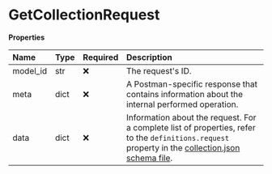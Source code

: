 # GetCollectionRequest

**Properties**

| Name     | Type | Required | Description                                                                                                                                                                                                                     |
| :------- | :--- | :------- | :------------------------------------------------------------------------------------------------------------------------------------------------------------------------------------------------------------------------------ |
| model_id | str  | ❌       | The request's ID.                                                                                                                                                                                                               |
| meta     | dict | ❌       | A Postman-specific response that contains information about the internal performed operation.                                                                                                                                   |
| data     | dict | ❌       | Information about the request. For a complete list of properties, refer to the `definitions.request` property in the [collection.json schema file](https://schema.postman.com/collection/json/v1.0.0/draft-07/collection.json). |

<!-- This file was generated by liblab | https://liblab.com/ -->
